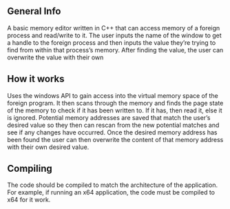 ## General Info
A basic memory editor written in C++ that can access memory of a foreign process and read/write to it. The user inputs the name of the window to get a handle to the foreign process and then inputs the value they’re trying to find from within that process’s memory. After finding the value, the user can overwrite the value with their own
## How it works
Uses the windows API to gain access into the virtual memory space of the foreign program. It then scans through the memory and finds the page state of the memory to check if it has been written to. If it has, then read it, else it is ignored. Potential memory addresses are saved that match the user’s desired value so they then can rescan from the new potential matches and see if any changes have occurred. Once the desired memory address has been found the user can then overwrite the content of that memory address with their own desired value. 
## Compiling 
The code should be compiled to match the architecture of the application. For example, if running an x64 application, the code must be compiled to x64 for it work. 


